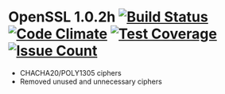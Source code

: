 # OpenSSL 1.0.2h [![Build Status](https://travis-ci.org/frezbo/openssl_mod.svg?branch=master)](https://travis-ci.org/frezbo/openssl_mod) [![Code Climate](https://codeclimate.com/github/frezbo/openssl_mod/badges/gpa.svg)](https://codeclimate.com/github/frezbo/openssl_mod) [![Test Coverage](https://codeclimate.com/github/frezbo/openssl_mod/badges/coverage.svg)](https://codeclimate.com/github/frezbo/openssl_mod/coverage) [![Issue Count](https://codeclimate.com/github/frezbo/openssl_mod/badges/issue_count.svg)](https://codeclimate.com/github/frezbo/openssl_mod)

* CHACHA20/POLY1305 ciphers
* Removed unused and unnecessary ciphers
